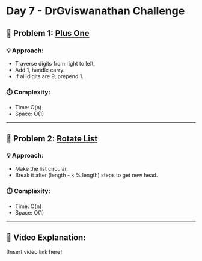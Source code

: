 # Day 7 - DrGviswanathan Challenge

## 🔹 Problem 1: [Plus One](https://leetcode.com/problems/plus-one/)
### 💡 Approach:
- Traverse digits from right to left.
- Add 1, handle carry.
- If all digits are 9, prepend 1.

### ⏱️ Complexity:
- Time: O(n)
- Space: O(1)

---

## 🔹 Problem 2: [Rotate List](https://leetcode.com/problems/rotate-list/)
### 💡 Approach:
- Make the list circular.
- Break it after (length - k % length) steps to get new head.

### ⏱️ Complexity:
- Time: O(n)
- Space: O(1)

---

## 🎥 Video Explanation:
[Insert video link here]
